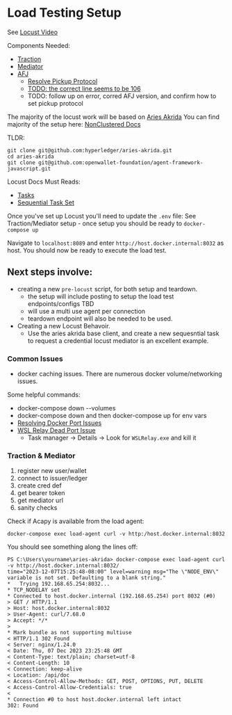 # Load Testing Setup

See [Locust Video](https://www.loom.com/share/b52bd7c5e7ca4503951dffa1661b3bfa?sid=a9fe3330-397d-4e66-af99-86a0d4835068)

Components Needed:

- [Traction](https://github.com/bcgov/traction)
- [Mediator](https://github.com/hyperledger/aries-mediator-service)
- [AFJ](https://github.com/openwallet-foundation/agent-framework-javascript)
  - [Resolve Pickup Protocol](https://github.com/hyperledger/aries-akrida/blob/main/docs/NONCLUSTERED.md#resolving-pickup-protocol-versions)
  - [TODO: the correct line seems to be 106](https://github.com/hyperledger/aries-akrida/blob/main/load-agent/agent.ts#L106)
  - TODO: follow up on error, corred AFJ version, and confirm how to set pickup protocol

The majority of the locust work will be based on [Aries Akrida](https://github.com/hyperledger/aries-akrida)
You can find majority of the setup here: [NonClustered Docs](https://github.com/hyperledger/aries-akrida/blob/main/docs/NONCLUSTERED.md#locust)

TLDR:

```
git clone git@github.com:hyperledger/aries-akrida.git
cd aries-akrida
git clone git@github.com:openwallet-foundation/agent-framework-javascript.git
```

Locust Docs Must Reads:

- [Tasks](https://docs.locust.io/en/stable/writing-a-locustfile.html#task-decorator)
- [Sequential Task Set](https://docs.locust.io/en/stable/tasksets.html#sequentialtaskset-class)

Once you've set up Locust you'll need to update the `.env` file:
See Traction/Mediator setup - once setup you should be ready to `docker-compose up`

Navigate to `localhost:8089` and enter `http://host.docker.internal:8032` as host. You should now be ready to execute the load test.

## Next steps involve:

- creating a new `pre-locust` script, for both setup and teardown.
  - the setup will include posting to setup the load test endpoints/configs TBD
  - will use a multi use agent per connection
  - teardown endpoint will also be needed to be used.
- Creating a new Locust Behavoir.
  - Use the aries akrida base client, and create a new sequesntial task to request a credential locust mediator is an excellent example.

### Common Issues

- docker caching issues.
  There are numerous docker volume/networking issues.

Some helpful commands:

- docker-compose down --volumes
- docker-compose down and then docker-compose up for env vars
- [Resolving Docker Port Issues](https://github.com/hyperledger/aries-akrida/blob/main/docs/NONCLUSTERED.md#resolving-docker-port-issues--hanging-docker)
- [WSL Relay Dead Port Issue](https://github.com/microsoft/WSL/issues/10601)
  - Task manager -> Details -> Look for `WSLRelay.exe` and kill it

### Traction & Mediator

1. register new user/wallet
1. connect to issuer/ledger
1. create cred def
1. get bearer token
1. get mediator url
1. sanity checks

Check if Acapy is available from the load agent:

`docker-compose exec load-agent curl -v http:/host.docker.internal:8032`

You should see something along the lines off:

```
PS C:\Users\yourname\aries-akrida> docker-compose exec load-agent curl -v http://host.docker.internal:8032/
time="2023-12-07T15:25:48-08:00" level=warning msg="The \"NODE_ENV\" variable is not set. Defaulting to a blank string."
*   Trying 192.168.65.254:8032...
* TCP_NODELAY set
* Connected to host.docker.internal (192.168.65.254) port 8032 (#0)
> GET / HTTP/1.1
> Host: host.docker.internal:8032
> User-Agent: curl/7.68.0
> Accept: */*
>
* Mark bundle as not supporting multiuse
< HTTP/1.1 302 Found
< Server: nginx/1.24.0
< Date: Thu, 07 Dec 2023 23:25:48 GMT
< Content-Type: text/plain; charset=utf-8
< Content-Length: 10
< Connection: keep-alive
< Location: /api/doc
< Access-Control-Allow-Methods: GET, POST, OPTIONS, PUT, DELETE
< Access-Control-Allow-Credentials: true
<
* Connection #0 to host host.docker.internal left intact
302: Found
```

